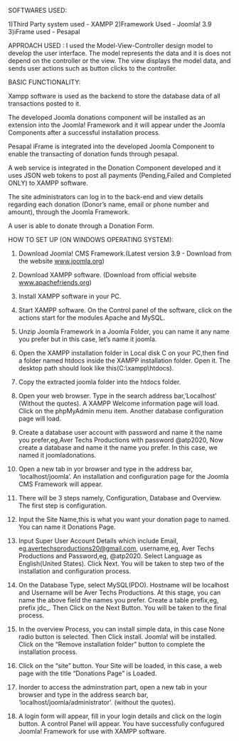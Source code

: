 SOFTWARES USED:

1)Third Party system used - XAMPP 2)Framework Used - Joomla! 3.9 3)iFrame used - Pesapal

APPROACH USED : I used the Model-View-Controller design model to develop the user interface. The model represents the data and it is does not depend on the controller or the view. The view displays the model data, and sends user actions such as button clicks to the controller.

BASIC FUNCTIONALITY:

Xampp software is used as the backend to store the database data of all transactions posted to it.

The developed Joomla donations component will be installed as an extension into the Joomla! Framework and it will appear under the Joomla Components after a successful installation process.

Pesapal iFrame is integrated into the developed Joomla Component to enable the transacting of donation funds through pesapal.

A web service is integrated in the Donation Component developed and it uses JSON web tokens to post all payments (Pending,Failed and Completed ONLY) to XAMPP software.

The site administrators can log in to the back-end and view details regarding each donation (Donor’s name, email or phone number and amount), through the Joomla Framework.

A user is able to donate through a Donation Form.

HOW TO SET UP (ON WINDOWS OPERATING SYSTEM):

1) Download Joomla! CMS Framework.(Latest version 3.9 - Download from the website www.joomla.org)

2) Download XAMPP software. (Download from official website www.apachefriends.org)

3) Install XAMPP software in your PC.

4) Start XAMPP software. On the Control panel of the software, click on the actions start for the modules Apache and MySQL.

4) Unzip Joomla Framework in a Joomla Folder, you can name it any name you prefer but in this case, let’s name it joomla.

5) Open the XAMPP installation folder in Local disk C on your PC,then find a folder named htdocs inside the XAMPP installation folder. Open it. The desktop path should look like this(C:\xampp\htdocs).

6) Copy the extracted joomla folder into the htdocs folder.

7) Open your web browser. Type in the search address bar,’Localhost’ (Without the quotes). A XAMPP Welcome information page will load. Click on the phpMyAdmin menu item. Another database configuration page will load.

8) Create a database user account with password and name it the name you prefer,eg,Aver Techs Productions with password @atp2020, Now create a database and name it the name you prefer. In this case, we named it joomladonations.

9) Open a new tab in yor browser and type in the address bar, ‘localhost/joomla’. An installation and configuration page for the Joomla CMS Framework will appear.

10) There will be 3 steps namely, Configuration, Database and Overview. The first step is configuration.

11) Input the Site Name,this is what you want your donation page to named. You can name it Donations Page.

12) Input Super User Account Details which include Email, eg,avertechsproductions20@gmail.com, username,eg, Aver Techs Productions and Password,eg, @atp2020. Select Language as English(United States). Click Next. You will be taken to step two of the installation and configuration process.

13) On the Database Type, select MySQL(PDO). Hostname will be localhost and Username will be Aver Techs Productions. At this stage, you can name the above field the names you prefer. Create a table prefix,eg, prefix jdc_. Then Click on the Next Button. You will be taken to the final process.

14) In the overview Process, you can install simple data, in this case None radio button is selected. Then Click install. Joomla! will be installed. Click on the “Remove installation folder” button to complete the installation process.

15) Click on the “site” button. Your Site will be loaded, in this case, a web page with the title “Donations Page” is Loaded.

16) Inorder to access the adminstration part, open a new tab in your browser and type in the address search bar, ‘localhost/joomla/administrator’. (without the quotes).

17) A login form will appear, fill in your login details and click on the login button. A control Panel will appear. You have successfully confugured Joomla! Framework for use with XAMPP software.
